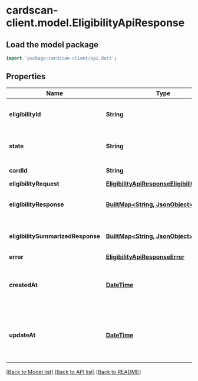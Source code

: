 # cardscan-client.model.EligibilityApiResponse

## Load the model package
```dart
import 'package:cardscan-client/api.dart';
```

## Properties
Name | Type | Description | Notes
------------ | ------------- | ------------- | -------------
**eligibilityId** | **String** | The ID of the eligibility record. | 
**state** | **String** | The state of the eligibility record. | 
**cardId** | **String** | The ID of the card. | 
**eligibilityRequest** | [**EligibilityApiResponseEligibilityRequest**](EligibilityApiResponseEligibilityRequest.md) |  | [optional] 
**eligibilityResponse** | [**BuiltMap&lt;String, JsonObject&gt;**](JsonObject.md) | The eligibility raw response. | [optional] 
**eligibilitySummarizedResponse** | [**BuiltMap&lt;String, JsonObject&gt;**](JsonObject.md) | The eligibility summarized response. | [optional] 
**error** | [**EligibilityApiResponseError**](EligibilityApiResponseError.md) |  | [optional] 
**createdAt** | [**DateTime**](DateTime.md) | The timestamp when the eligibility record was created. | 
**updateAt** | [**DateTime**](DateTime.md) | The timestamp when the eligibility record was last updated. | 

[[Back to Model list]](../README.md#documentation-for-models) [[Back to API list]](../README.md#documentation-for-api-endpoints) [[Back to README]](../README.md)


